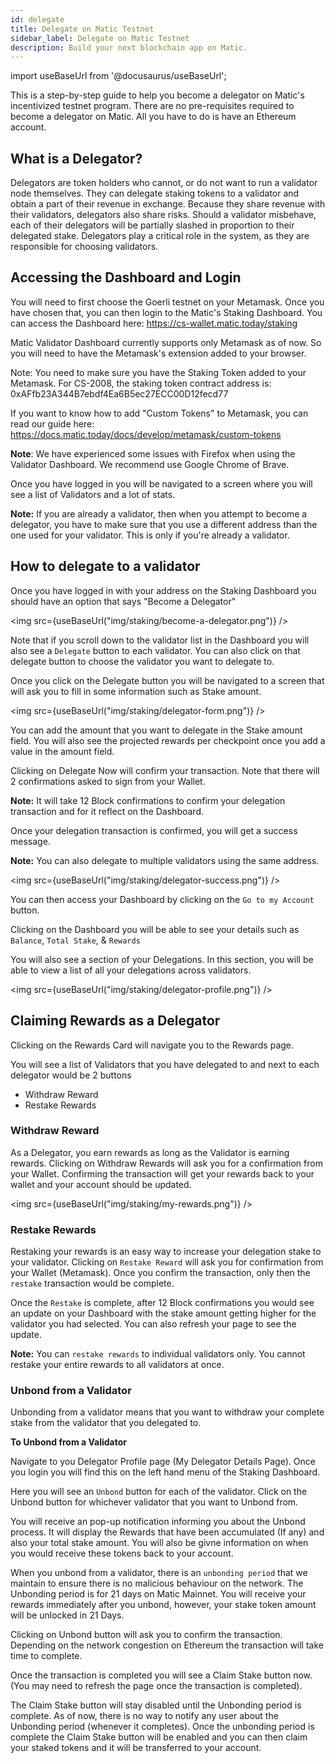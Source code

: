 ```yaml
---
id: delegate
title: Delegate on Matic Testnet
sidebar_label: Delegate on Matic Testnet
description: Build your next blockchain app on Matic.
---
```

import useBaseUrl from '@docusaurus/useBaseUrl';


This is a step-by-step guide to help you become a delegator on Matic's incentivized testnet program. There are no pre-requisites required to become a delegator on Matic. All you have to do is have an Ethereum account.

## What is a Delegator?

Delegators are token holders who cannot, or do not want to run a validator node themselves. They can delegate staking tokens to a validator and obtain a part of their revenue in exchange. Because they share revenue with their validators, delegators also share risks. Should a validator misbehave, each of their delegators will be partially slashed in proportion to their delegated stake. Delegators play a critical role in the system, as they are responsible for choosing validators.

## Accessing the Dashboard and Login

You will need to first choose the Goerli testnet on your Metamask. Once you have chosen that, you can then login to the Matic's Staking Dashboard. You can access the Dashboard here: https://cs-wallet.matic.today/staking

Matic Validator Dashboard currently supports only Metamask as of now. So you will need to have the Metamask's extension added to your browser.

Note: You need to make sure you have the Staking Token added to your Metamask. For CS-2008, the staking token contract address is: 0xAFfb23A344B7ebdf4Ea6B5ec27ECC00D12fecd77

If you want to know how to add "Custom Tokens" to Metamask, you can read our guide here: https://docs.matic.today/docs/develop/metamask/custom-tokens

**Note**: We have experienced some issues with Firefox when using the Validator Dashboard. We recommend use Google Chrome of Brave.

Once you have logged in you will be navigated to a screen where you will see a list of Validators and a lot of stats.

**Note:** If you are already a validator, then when you attempt to become a delegator, you have to make sure that you use a different address than the one used for your validator. This is only if you're already a validator.

## How to delegate to a validator

Once you have logged in with your address on the Staking Dashboard you should have an option that says "Become a Delegator"

<img src={useBaseUrl("img/staking/become-a-delegator.png")} />

Note that if you scroll down to the validator list in the Dashboard you will also see a `Delegate` button to each validator. You can also click on that delegate button to choose the validator you want to delegate to.

Once you click on the Delegate button you will be navigated to a screen that will ask you to fill in some information such as Stake amount.

<img src={useBaseUrl("img/staking/delegator-form.png")} />

You can add the amount that you want to delegate in the Stake amount field. You will also see the projected rewards per checkpoint once you add a value in the amount field. 

Clicking on Delegate Now will confirm your transaction. Note that there will 2 confirmations asked to sign from your Wallet.

**Note:** It will take 12 Block confirmations to confirm your delegation transaction and for it reflect on the Dashboard.

Once your delegation transaction is confirmed, you will get a success message.

**Note:** You can also delegate to multiple validators using the same address.

<img src={useBaseUrl("img/staking/delegator-success.png")} />

You can then access your Dashboard by clicking on the `Go to my Account` button.

Clicking on the Dashboard you will be able to see your details such as `Balance`, `Total Stake`, & `Rewards`

You will also see a section of your Delegations. In this section, you will be able to view a list of all your delegations across validators. 

<img src={useBaseUrl("img/staking/delegator-profile.png")} />

## Claiming Rewards as a Delegator

Clicking on the Rewards Card will navigate you to the Rewards page. 

You will see a list of Validators that you have delegated to and next to each delegator would be 2 buttons

* Withdraw Reward
* Restake Rewards

### Withdraw Reward

As a Delegator, you earn rewards as long as the Validator is earning rewards. Clicking on Withdraw Rewards will ask you for a confirmation from your Wallet. Confirming the transaction will get your rewards back to your wallet and your account should be updated.

<img src={useBaseUrl("img/staking/my-rewards.png")} />

### Restake Rewards

Restaking your rewards is an easy way to increase your delegation stake to your validator. Clicking on `Restake Reward` will ask you for confirmation from your Wallet (Metamask). Once you confirm the transaction, only then the `restake` transaction would be complete.

Once the `Restake` is complete, after 12 Block confirmations you would see an update on your Dashboard with the stake amount getting higher for the validator you had selected. You can also refresh your page to see the update. 

**Note:** You can `restake rewards` to individual validators only. You cannot restake your entire rewards to all validators at once.

### Unbond from a Validator

Unbonding from a validator means that you want to withdraw your complete stake from the validator that you delegated to. 

**To Unbond from a Validator**

Navigate to you Delegator Profile page (My Delegator Details Page). Once you login you will find this on the left hand menu of the Staking Dashboard.

Here you will see an `Unbond` button for each of the validator. Click on the Unbond button for whichever validator that you want to Unbond from.

You will receive an pop-up notification informing you about the Unbond process. It will display the Rewards that have been accumulated (If any) and also your total stake amount. You will also be givne information on when you would receive these tokens back to your account.

When you unbond from a validator, there is an `unbonding period` that we maintain to ensure there is no malicious behaviour on the network. The Unbonding period is for 21 days on Matic Mainnet. You will receive your rewards immediately after you unbond, however, your stake token amount will be unlocked in 21 Days.

Clicking on Unbond button will ask you to confirm the transaction. Depending on the network congestion on Ethereum the transaction will take time to complete.

Once the transaction is completed you will see a Claim Stake button now. (You may need to refresh the page once the transaction is completed). 

The Claim Stake button will stay disabled until the Unbonding period is complete. As of now, there is no way to notify any user about the Unbonding period (whenever it completes). Once the unbonding period is complete the Claim Stake button will be enabled and you can then claim your staked tokens and it will be transferred to your account.
